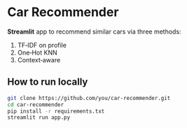 # Car Recommender

**Streamlit** app to recommend similar cars via three methods:
1. TF‑IDF on profile
2. One‑Hot KNN
3. Context‑aware

## How to run locally

```bash
git clone https://github.com/you/car-recommender.git
cd car-recommender
pip install -r requirements.txt
streamlit run app.py
